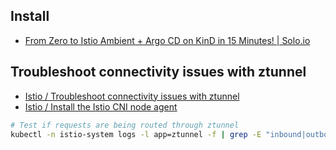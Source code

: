 
## Install

- [From Zero to Istio Ambient + Argo CD on KinD in 15 Minutes! | Solo.io](https://www.solo.io/blog/istio-ambient-argo-cd-kind-15-minutes)

## Troubleshoot connectivity issues with ztunnel
- [Istio / Troubleshoot connectivity issues with ztunnel](https://istio.io/latest/docs/ambient/usage/troubleshoot-ztunnel/)
- [Istio / Install the Istio CNI node agent](https://istio.io/latest/docs/setup/additional-setup/cni/)


```bash
# Test if requests are being routed through ztunnel
kubectl -n istio-system logs -l app=ztunnel -f | grep -E "inbound|outbound"
```
